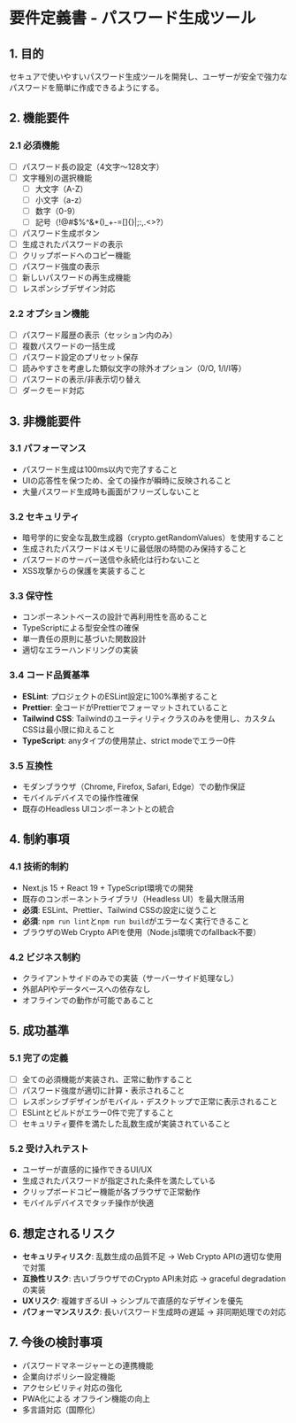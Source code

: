 # 要件定義書 - パスワード生成ツール

## 1. 目的

セキュアで使いやすいパスワード生成ツールを開発し、ユーザーが安全で強力なパスワードを簡単に作成できるようにする。

## 2. 機能要件

### 2.1 必須機能

- [ ] パスワード長の設定（4文字～128文字）
- [ ] 文字種別の選択機能
  - [ ] 大文字（A-Z）
  - [ ] 小文字（a-z）
  - [ ] 数字（0-9）
  - [ ] 記号（!@#$%^&*()_+-=[]{}|;:,.<>?）
- [ ] パスワード生成ボタン
- [ ] 生成されたパスワードの表示
- [ ] クリップボードへのコピー機能
- [ ] パスワード強度の表示
- [ ] 新しいパスワードの再生成機能
- [ ] レスポンシブデザイン対応

### 2.2 オプション機能

- [ ] パスワード履歴の表示（セッション内のみ）
- [ ] 複数パスワードの一括生成
- [ ] パスワード設定のプリセット保存
- [ ] 読みやすさを考慮した類似文字の除外オプション（0/O, 1/l/I等）
- [ ] パスワードの表示/非表示切り替え
- [ ] ダークモード対応

## 3. 非機能要件

### 3.1 パフォーマンス

- パスワード生成は100ms以内で完了すること
- UIの応答性を保つため、全ての操作が瞬時に反映されること
- 大量パスワード生成時も画面がフリーズしないこと

### 3.2 セキュリティ

- 暗号学的に安全な乱数生成器（crypto.getRandomValues）を使用すること
- 生成されたパスワードはメモリに最低限の時間のみ保持すること
- パスワードのサーバー送信や永続化は行わないこと
- XSS攻撃からの保護を実装すること

### 3.3 保守性

- コンポーネントベースの設計で再利用性を高めること
- TypeScriptによる型安全性の確保
- 単一責任の原則に基づいた関数設計
- 適切なエラーハンドリングの実装

### 3.4 コード品質基準

- **ESLint**: プロジェクトのESLint設定に100%準拠すること
- **Prettier**: 全コードがPrettierでフォーマットされていること
- **Tailwind CSS**: Tailwindのユーティリティクラスのみを使用し、カスタムCSSは最小限に抑えること
- **TypeScript**: anyタイプの使用禁止、strict modeでエラー0件

### 3.5 互換性

- モダンブラウザ（Chrome, Firefox, Safari, Edge）での動作保証
- モバイルデバイスでの操作性確保
- 既存のHeadless UIコンポーネントとの統合

## 4. 制約事項

### 4.1 技術的制約

- Next.js 15 + React 19 + TypeScript環境での開発
- 既存のコンポーネントライブラリ（Headless UI）を最大限活用
- **必須**: ESLint、Prettier、Tailwind CSSの設定に従うこと
- **必須**: `npm run lint`と`npm run build`がエラーなく実行できること
- ブラウザのWeb Crypto APIを使用（Node.js環境でのfallback不要）

### 4.2 ビジネス制約

- クライアントサイドのみでの実装（サーバーサイド処理なし）
- 外部APIやデータベースへの依存なし
- オフラインでの動作が可能であること

## 5. 成功基準

### 5.1 完了の定義

- [ ] 全ての必須機能が実装され、正常に動作すること
- [ ] パスワード強度が適切に計算・表示されること
- [ ] レスポンシブデザインがモバイル・デスクトップで正常に表示されること
- [ ] ESLintとビルドがエラー0件で完了すること
- [ ] セキュリティ要件を満たした乱数生成が実装されていること

### 5.2 受け入れテスト

- ユーザーが直感的に操作できるUI/UX
- 生成されたパスワードが指定された条件を満たしている
- クリップボードコピー機能が各ブラウザで正常動作
- モバイルデバイスでタッチ操作が快適

## 6. 想定されるリスク

- **セキュリティリスク**: 乱数生成の品質不足 → Web Crypto APIの適切な使用で対策
- **互換性リスク**: 古いブラウザでのCrypto API未対応 → graceful degradationの実装
- **UXリスク**: 複雑すぎるUI → シンプルで直感的なデザインを優先
- **パフォーマンスリスク**: 長いパスワード生成時の遅延 → 非同期処理での対応

## 7. 今後の検討事項

- パスワードマネージャーとの連携機能
- 企業向けポリシー設定機能
- アクセシビリティ対応の強化
- PWA化による オフライン機能の向上
- 多言語対応（国際化）